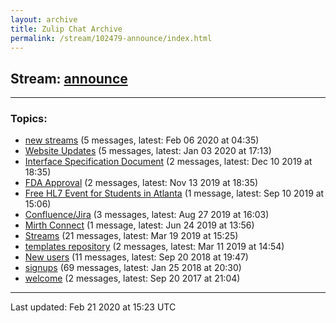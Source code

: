 ```yaml
---
layout: archive
title: Zulip Chat Archive
permalink: /stream/102479-announce/index.html
---
```


## Stream: [announce](https://hl7webmaster.github.io/zulip-hl7-org/stream/102479-announce/index.html)
---

### Topics:

* [new streams](topic/new.20streams.html) (5 messages, latest: Feb 06 2020 at 04:35)
* [Website Updates](topic/Website.20Updates.html) (5 messages, latest: Jan 03 2020 at 17:13)
* [Interface Specification Document](topic/Interface.20Specification.20Document.html) (2 messages, latest: Dec 10 2019 at 18:35)
* [FDA Approval](topic/FDA.20Approval.html) (2 messages, latest: Nov 13 2019 at 18:35)
* [Free HL7 Event for Students in Atlanta](topic/Free.20HL7.20Event.20for.20Students.20in.20Atlanta.html) (1 message, latest: Sep 10 2019 at 15:06)
* [Confluence/Jira](topic/Confluence.2FJira.html) (3 messages, latest: Aug 27 2019 at 16:03)
* [Mirth Connect](topic/Mirth.20Connect.html) (1 message, latest: Jun 24 2019 at 13:56)
* [Streams](topic/Streams.html) (21 messages, latest: Mar 19 2019 at 15:25)
* [templates repository](topic/templates.20repository.html) (2 messages, latest: Mar 11 2019 at 14:54)
* [New users](topic/New.20users.html) (11 messages, latest: Sep 20 2018 at 19:47)
* [signups](topic/signups.html) (69 messages, latest: Jan 25 2018 at 20:30)
* [welcome](topic/welcome.html) (2 messages, latest: Sep 20 2017 at 21:04)

<hr><p>Last updated: Feb 21 2020 at 15:23 UTC</p>